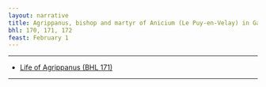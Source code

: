 ```yaml
---
layout: narrative
title: Agrippanus, bishop and martyr of Anicium (Le Puy-en-Velay) in Gallia
bhl: 170, 171, 172
feast: February 1
---
```


---

- [Life of Agrippanus (BHL 171)](https://cjkoepke1.github.io/latin-hagiography/texts/vita-agrippani-episcopi)

---
